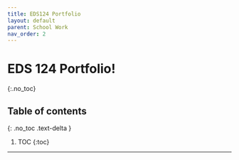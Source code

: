 ```yaml
---
title: EDS124 Portfolio
layout: default
parent: School Work
nav_order: 2
---
```


# EDS 124 Portfolio!
{:.no_toc}

## Table of contents
{: .no_toc .text-delta }

1. TOC
{:toc}

---
